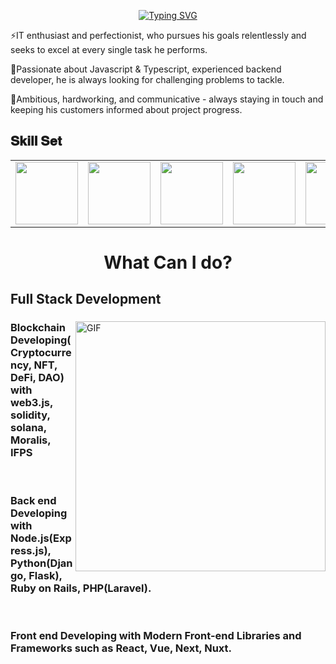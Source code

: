 <p align="center">
  <a href="https://git.io/typing-svg"><img src="https://readme-typing-svg.herokuapp.com?font=Cambria&size=24&&pause=1000&color=0831E4&width=435&lines=Middle+Full-Stack+Developer;Good+Team-Player;Passionate%20Developer;Specialized%20in%20JavaScript%20and%20TypeScript;React,%20Vue,%20Svelte%20for%20the%20Front-End;Node.js,%20Python%20for%20the%20Back-End;Always%20learning%20new%20things&center=true&width=500&height=50" alt="Typing SVG" /></a>
</p>
<div>
 <p>⚡IT enthusiast and perfectionist, who pursues his goals relentlessly and seeks to excel at every single task he performs.</p>
 <p>📌Passionate about Javascript & Typescript, experienced backend developer, he is always looking for challenging problems to tackle.</p>
 <p>📝Ambitious, hardworking, and communicative - always staying in touch and keeping his customers informed about project progress.</p>
<div>
<h2 font-weight="bold">𝐒𝐤𝐢𝐥𝐥 𝐒𝐞𝐭</h2>
  <table>
  <tr>
    <td>
      <img src="https://cdn.jsdelivr.net/gh/devicons/devicon/icons/javascript/javascript-original.svg" width="100"/>
    </td>
    <td>
      <img src="https://cdn.jsdelivr.net/gh/devicons/devicon/icons/typescript/typescript-original.svg" width="100"/>
    </td>
    <td>
        <img src="https://cdn.jsdelivr.net/gh/devicons/devicon/icons/react/react-original.svg" width="100" />
    </td>
    <td>
      <img src="https://cdn.jsdelivr.net/gh/devicons/devicon/icons/redux/redux-original.svg" width="100"/>
    </td>
    <td>
      <img src="https://cdn.jsdelivr.net/gh/devicons/devicon/icons/nextjs/nextjs-original.svg" width="100"/>
    </td>
    <td>
      <img src="https://cdn.jsdelivr.net/gh/devicons/devicon/icons/nodejs/nodejs-original.svg" width="100"/>
    </td>
    <td>
       <img src="https://cdn.jsdelivr.net/gh/devicons/devicon/icons/bootstrap/bootstrap-original.svg" width="100"/>
    </td>
    <td>
        <img src="https://cdn.jsdelivr.net/gh/devicons/devicon/icons/materialui/materialui-original.svg" width="100"/>
    </td>
    <td>
      <img src="https://cdn.jsdelivr.net/gh/devicons/devicon/icons/postgresql/postgresql-original.svg" width="100"/>
    </td>
     <td>
      <img src="https://cdn.jsdelivr.net/gh/devicons/devicon/icons/jest/jest-plain.svg" width="100"/>
    </td>
      <td>
       <img src="https://cdn.jsdelivr.net/gh/devicons/devicon/icons/jenkins/jenkins-line.svg" width="100"/>
    </td>
     <td>
        <img src="https://cdn.jsdelivr.net/gh/devicons/devicon/icons/heroku/heroku-original.svg" width="100"/>
    </td>
    <td>
        <img src="https://cdn.jsdelivr.net/gh/devicons/devicon/icons/github/github-original.svg" width="100"/>
    </td>
  </tr>
</table>
  
  <div align="center"><h1 font-weight="bold">What Can I do?</h1></div>
  
  ## Full Stack Development
<div>
<img align="right" alt="GIF" src="https://github.com/abhisheknaiidu/abhisheknaiidu/blob/master/code.gif?raw=true" width="400" />

### Blockchain Developing(Cryptocurrency, NFT, DeFi, DAO) with web3.js, solidity, solana, Moralis, IFPS
<br />

### Back end Developing with Node.js(Express.js), Python(Django, Flask), Ruby on Rails, PHP(Laravel).
<br />

### Front end Developing with Modern Front-end Libraries and Frameworks such as React, Vue, Next, Nuxt.
<br />

</div>
